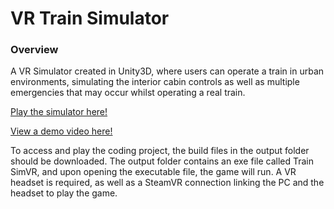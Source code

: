 # VR Train Simulator
### Overview
A VR Simulator created in Unity3D, where users can operate a train in urban environments, simulating the interior cabin controls as well as multiple emergencies that may occur whilst operating a real train.

[Play the simulator here!](https://drive.google.com/drive/folders/1I6Xh7Em_HmQuC6wWAV9a5Vg-ZzUfKtMj?usp=drive_link)

[View a demo video here!](https://drive.google.com/file/d/18o48XgnN3na8WNs8qSJ2OKZ3MFJzxsA5/view?usp=sharing)

To access and play the coding project, the build files in the output folder should be downloaded. 
The output folder contains an exe file called Train SimVR, and upon opening the executable file, the game will run. 
A VR headset is required, as well as a SteamVR connection linking the PC and the headset to play the game. 
